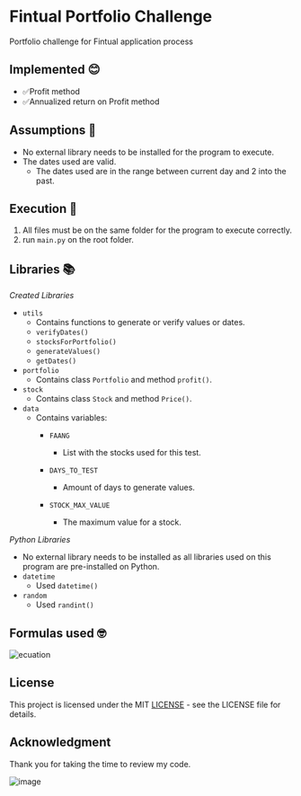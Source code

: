# Fintual Portfolio Challenge
Portfolio challenge for Fintual application process

## Implemented 😊
* ✅Profit method
* ✅Annualized return on Profit method

## Assumptions 🤔
* No external library needs to be installed for the   program to execute.
* The dates used are valid.
  * The dates used are in the range between current day and 2 into the past.

## Execution 🏃
1) All files must be on the same folder for the program to execute correctly.
2) run ```main.py``` on the root folder.

## Libraries 📚
*Created Libraries*
* ```utils```
  * Contains functions to generate or verify values or dates.
  * ```verifyDates()```
  * ```stocksForPortfolio()```
  * ```generateValues()```
  * ```getDates()```
* ```portfolio```
  * Contains class ```Portfolio``` and method ```profit()```.
* ```stock```
  * Contains class ```Stock``` and method ```Price()```.
* ```data```
  * Contains variables:
    * ```FAANG```
      * List with the stocks used for this test.
  
    * ```DAYS_TO_TEST```
      * Amount of days to generate values.
    * ```STOCK_MAX_VALUE```
      * The maximum value for a stock.

*Python Libraries* 
  * No external library needs to be installed as all libraries used on this program are pre-installed on Python.
  * ```datetime```
    * Used ```datetime()```
  * ```random```
    * Used ```randint()```

## Formulas used 🤓

![ecuation](https://latex.codecogs.com/svg.image?Annualized&space;Return&space;=&space;(1&space;&plus;&space;revenue)^{1/years}&space;-&space;1 "ecuation")
## License
This project is licensed under the MIT [LICENSE](LICENSE) - see the LICENSE file for details.

## Acknowledgment
Thank you for taking the time to review my code.

![image](https://i.kym-cdn.com/entries/icons/mobile/000/028/021/work.jpg "image") 